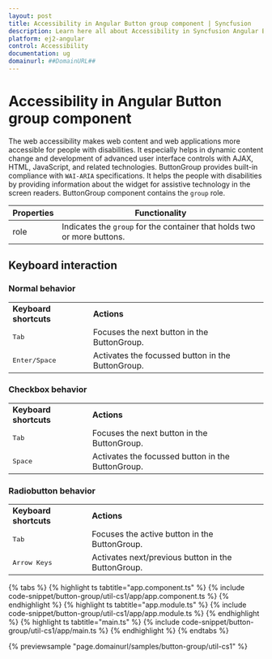 ```yaml
---
layout: post
title: Accessibility in Angular Button group component | Syncfusion
description: Learn here all about Accessibility in Syncfusion Angular Button group component of Syncfusion Essential JS 2 and more.
platform: ej2-angular
control: Accessibility 
documentation: ug
domainurl: ##DomainURL##
---
```


# Accessibility in Angular Button group component

The web accessibility makes web content and web applications more accessible for people with disabilities. It especially helps in dynamic content change and development of advanced user interface controls with AJAX, HTML, JavaScript, and related technologies.
ButtonGroup provides built-in compliance with `WAI-ARIA` specifications. It helps the people with disabilities by providing information about the widget for assistive
technology in the screen readers. ButtonGroup component contains the `group` role.

| Properties | Functionality |
| ------------ | ----------------------- |
| role | Indicates the `group` for the container that holds two or more buttons. |

## Keyboard interaction

### Normal behavior

<!-- markdownlint-disable MD033 -->
<table>
<tr>
<td><b>Keyboard shortcuts</b></td>
<td><b>Actions</b></td>
</tr>
<tr>
<td><kbd>Tab</kbd></td>
<td>Focuses the next button in the ButtonGroup.</td>
</tr>
<tr>
<td><kbd>Enter/Space</kbd></td>
<td>Activates the focussed button in the ButtonGroup.</td>
</tr>
</table>

### Checkbox behavior

<!-- markdownlint-disable MD033 -->
<table>
<tr>
<td><b>Keyboard shortcuts</b></td>
<td><b>Actions</b></td>
</tr>
<tr>
<td><kbd>Tab</kbd></td>
<td>Focuses the next button in the ButtonGroup.</td>
</tr>
<tr>
<td><kbd>Space</kbd></td>
<td>Activates the focussed button in the ButtonGroup.</td>
</tr>
</table>

### Radiobutton behavior

<!-- markdownlint-disable MD033 -->
<table>
<tr>
<td><b>Keyboard shortcuts</b></td>
<td><b>Actions</b></td>
</tr>
<tr>
<td><kbd>Tab</kbd></td>
<td>Focuses the active button in the ButtonGroup.</td>
</tr>
<tr>
<td><kbd>Arrow Keys</kbd></td>
<td>Activates next/previous button in the ButtonGroup.</td>
</tr>
</table>

{% tabs %}
{% highlight ts tabtitle="app.component.ts" %}
{% include code-snippet/button-group/util-cs1/app/app.component.ts %}
{% endhighlight %}
{% highlight ts tabtitle="app.module.ts" %}
{% include code-snippet/button-group/util-cs1/app/app.module.ts %}
{% endhighlight %}
{% highlight ts tabtitle="main.ts" %}
{% include code-snippet/button-group/util-cs1/app/main.ts %}
{% endhighlight %}
{% endtabs %}
  
{% previewsample "page.domainurl/samples/button-group/util-cs1" %}